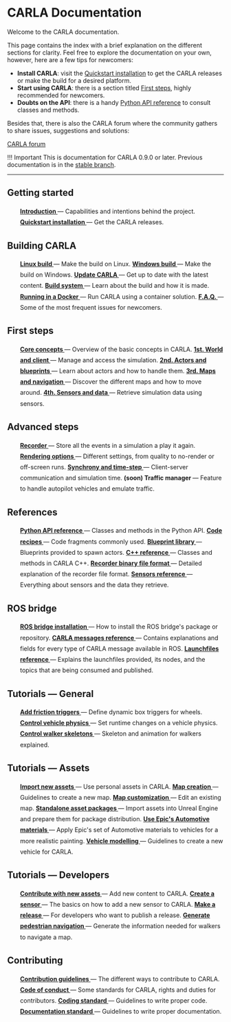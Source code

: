 # CARLA Documentation

Welcome to the CARLA documentation. 

This page contains the index with a brief explanation on the different sections for clarity. 
Feel free to explore the documentation on your own, however, here are a few tips for newcomers:

* __Install CARLA__: visit the [Quickstart installation](start_quickstart.md) to get the CARLA releases or make the build for a desired platform. 
* __Start using CARLA__: there is a section titled [First steps](core_concepts.md), highly recommended for newcomers.
* __Doubts on the API__: there is a handy [Python API reference](python_api.md) to consult classes and methods.

Besides that, there is also the CARLA forum where the community gathers to share issues, suggestions and solutions: 
<div class="build-buttons">
<a href="https://forum.carla.org/" target="_blank" class="btn btn-neutral" title="Go to the latest CARLA release">
CARLA forum</a>
</div>

!!! Important
    This is documentation for CARLA 0.9.0 or later. Previous documentation is in the [stable branch](https://carla.readthedocs.io/en/stable/).

---

## Getting started
  <p style="padding-left:30px;line-height:1.8">
    <a href="../start_introduction"><b>
    Introduction
    </b></a>
        — Capabilities and intentions behind the project.  
    <a href="../start_quickstart"><b>
    Quickstart installation
    </b></a>
        — Get the CARLA releases.  
  </p>

## Building CARLA
  <p style="padding-left:30px;line-height:1.8">
    <a href="../build_linux"><b>
    Linux build
    </b></a>
        — Make the build on Linux.  
    <a href="../build_windows"><b>
    Windows build
    </b></a>
        — Make the build on Windows.  
    <a href="../build_update"><b>
    Update CARLA
    </b></a>
        — Get up to date with the latest content.  
    <a href="../build_system"><b>
    Build system
    </b></a>
        — Learn about the build and how it is made.  
    <a href="../build_docker"><b>
    Running in a Docker
    </b></a>
        — Run CARLA using a container solution.  
    <a href="../build_faq"><b>
    F.A.Q.
    </b></a>
        — Some of the most frequent issues for newcomers.  
  </p>

## First steps
  <p style="padding-left:30px;line-height:1.8">
    <a href="../core_concepts"><b>
    Core concepts
    </b></a>
        — Overview of the basic concepts in CARLA.  
    <a href="../core_world"><b>
    1st. World and client
    </b></a>
        — Manage and access the simulation.  
    <a href="../core_actors"><b>
    2nd. Actors and blueprints
    </b></a>
        — Learn about actors and how to handle them.  
    <a href="../core_map"><b>
    3rd. Maps and navigation
    </b></a>
        — Discover the different maps and how to move around.  
    <a href="../core_sensors"><b> 
    4th. Sensors and data
    </b></a>
        — Retrieve simulation data using sensors.  

## Advanced steps
  <p style="padding-left:30px;line-height:1.8">
    <a href="../adv_recorder"><b>
    Recorder
    </b></a>
        — Store all the events in a simulation a play it again.  
    <a href="../adv_rendering_options"><b>
    Rendering options
    </b></a>
        — Different settings, from quality to no-render or off-screen runs.  
    <a href="../adv_synchrony_timestep"><b>
    Synchrony and time-step
    </b></a>
        — Client-server communication and simulation time.  
    <b>
    (soon) Traffic manager
    </b>
        — Feature to handle autopilot vehicles and emulate traffic.  

## References
  <p style="padding-left:30px;line-height:1.8">
    <a href="../python_api"><b>
    Python API reference
    </b></a>
        — Classes and methods in the Python API.  
    <a href="../ref_code_recipes"><b>
    Code recipes
    </b></a>
        — Code fragments commonly used.  
    <a href="../bp_library"><b>
    Blueprint library
    </b></a>
        — Blueprints provided to spawn actors.  
    <a href="../ref_cpp"><b>
    C++ reference
    </b></a>
        — Classes and methods in CARLA C++.  
    <a href="../ref_recorder_binary_file_format"><b>
    Recorder binary file format
    </b></a>
        — Detailed explanation of the recorder file format.  
    <a href="../ref_sensors"><b>
    Sensors reference
    </b></a>
        — Everything about sensors and the data they retrieve.  

## ROS bridge
  <p style="padding-left:30px;line-height:1.8">
    <a href="../ros_installation"><b>
    ROS bridge installation
    </b></a>
        — How to install the ROS bridge's package or repository.  
    <a href="../ros_msgs"><b>
    CARLA messages reference
    </b></a>
        — Contains explanations and fields for every type of CARLA message available in ROS.  
    <a href="../ros_launchs"><b>
    Launchfiles reference
    </b></a>
        — Explains the launchfiles provided, its nodes, and the topics that are being consumed and published.  

## Tutorials — General
  <p style="padding-left:30px;line-height:1.8">
    <a href="../tuto_G_add_friction_triggers"><b>
    Add friction triggers
    </b></a>
        — Define dynamic box triggers for wheels.  
    <a href="../tuto_G_control_vehicle_physics"><b>
    Control vehicle physics
    </b></a>
        — Set runtime changes on a vehicle physics.  
    <a href="../tuto_G_control_walker_skeletons"><b>
    Control walker skeletons
    </b></a>
        — Skeleton and animation for walkers explained.  

## Tutorials — Assets
  <p style="padding-left:30px;line-height:1.8">
    <a href="../tuto_A_import_assets"><b>
    Import new assets
    </b></a>
        — Use personal assets in CARLA.  
    <a href="../tuto_A_map_creation"><b>
    Map creation 
    </b></a>
        — Guidelines to create a new map.  
    <a href="../tuto_A_map_customization"><b>
    Map customization
    </b></a>
        — Edit an existing map.  
    <a href="../tuto_A_standalone_packages"><b>
    Standalone asset packages 
    </b></a>
        — Import assets into Unreal Engine and prepare them for package distribution.  
    <a href="../tuto_A_epic_automotive_materials"><b>
    Use Epic's Automotive materials
    </b></a>
        — Apply Epic's set of Automotive materials to vehicles for a more realistic painting.
    <a href="../tuto_A_vehicle_modelling"><b>  
    Vehicle modelling
    </b></a>
        — Guidelines to create a new vehicle for CARLA.  

## Tutorials — Developers
  <p style="padding-left:30px;line-height:1.8">
    <a href="../tuto_D_contribute_assets"><b>
    Contribute with new assets
    </b></a>
        — Add new content to CARLA.  
    <a href="../tuto_D_create_sensor"><b>
    Create a sensor
    </b></a>
        — The basics on how to add a new sensor to CARLA.  
    <a href="../tuto_D_make_release"><b>
    Make a release
    </b></a>
        — For developers who want to publish a release.  
    <a href="../tuto_D_generate_pedestrian_navigation"><b>
    Generate pedestrian navigation
    </b></a>
        — Generate the information needed for walkers to navigate a map.  

## Contributing
  <p style="padding-left:30px;line-height:1.8">
    <a href="../cont_contribution_guidelines"><b>
    Contribution guidelines
    </b></a>
        — The different ways to contribute to CARLA.  
    <a href="../cont_code_of_conduct"><b>
    Code of conduct
    </b></a>
        — Some standards for CARLA, rights and duties for contributors.  
    <a href="../cont_coding_standard"><b>
    Coding standard
    </b></a>
        — Guidelines to write proper code.  
    <a href="../cont_doc_standard"><b>
    Documentation standard
    </b></a>
        — Guidelines to write proper documentation.  